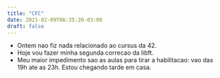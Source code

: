 ```yaml
---
title: "CFC"
date: 2021-02-09T06:35:20-03:00
draft: false
---
```


- Ontem nao fiz nada relacionado ao cursus da 42.
- Hoje vou fazer minha segunda correcao da libft.
- Meu maior impedimento sao as aulas para tirar a habilitacao: vao das 19h ate as 23h. Estou chegando tarde em casa.
